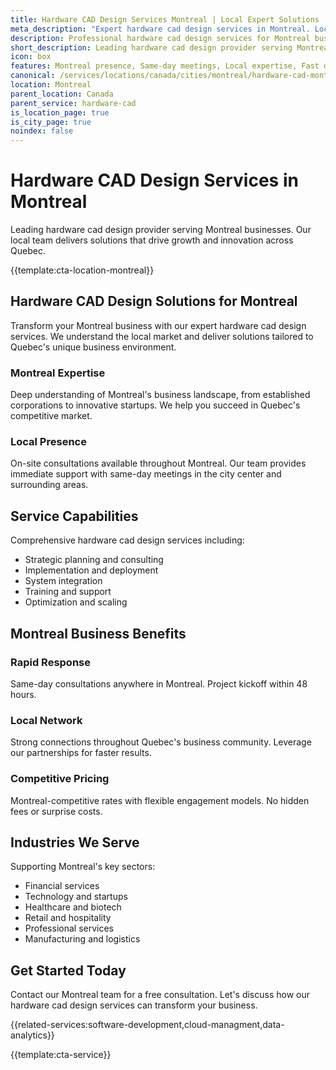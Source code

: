 ```yaml
---
title: Hardware CAD Design Services Montreal | Local Expert Solutions
meta_description: "Expert hardware cad design services in Montreal. Local team, same-day consultations, proven results. Transform your business today."
description: Professional hardware cad design services for Montreal businesses
short_description: Leading hardware cad design provider serving Montreal and Quebec.
icon: box
features: Montreal presence, Same-day meetings, Local expertise, Fast deployment, Competitive rates, Proven track record
canonical: /services/locations/canada/cities/montreal/hardware-cad-montreal.html
location: Montreal
parent_location: Canada
parent_service: hardware-cad
is_location_page: true
is_city_page: true
noindex: false
---
```


# Hardware CAD Design Services in Montreal

Leading hardware cad design provider serving Montreal businesses. Our local team delivers solutions that drive growth and innovation across Quebec.

{{template:cta-location-montreal}}

## Hardware CAD Design Solutions for Montreal

Transform your Montreal business with our expert hardware cad design services. We understand the local market and deliver solutions tailored to Quebec's unique business environment.

### Montreal Expertise

Deep understanding of Montreal's business landscape, from established corporations to innovative startups. We help you succeed in Quebec's competitive market.

### Local Presence

On-site consultations available throughout Montreal. Our team provides immediate support with same-day meetings in the city center and surrounding areas.

## Service Capabilities

Comprehensive hardware cad design services including:
- Strategic planning and consulting
- Implementation and deployment
- System integration
- Training and support
- Optimization and scaling

## Montreal Business Benefits

### Rapid Response
Same-day consultations anywhere in Montreal. Project kickoff within 48 hours.

### Local Network
Strong connections throughout Quebec's business community. Leverage our partnerships for faster results.

### Competitive Pricing
Montreal-competitive rates with flexible engagement models. No hidden fees or surprise costs.

## Industries We Serve

Supporting Montreal's key sectors:
- Financial services
- Technology and startups
- Healthcare and biotech
- Retail and hospitality
- Professional services
- Manufacturing and logistics

## Get Started Today

Contact our Montreal team for a free consultation. Let's discuss how our hardware cad design services can transform your business.

{{related-services:software-development,cloud-managment,data-analytics}}

{{template:cta-service}}
